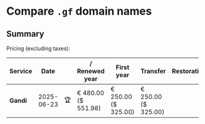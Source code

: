 # Compare `.gf` domain names

## Summary

Pricing (excluding taxes):

| Service | Date |  | / Renewed year | First year | Transfer | Restoration |
|--|--|--|--|--|--|--|
| **Gandi** | 2025-06-23 | 🏆 | € 480.00<br>($ 551.98) | € 250.00<br>($ 325.00) | € 250.00<br>($ 325.00) |  |

